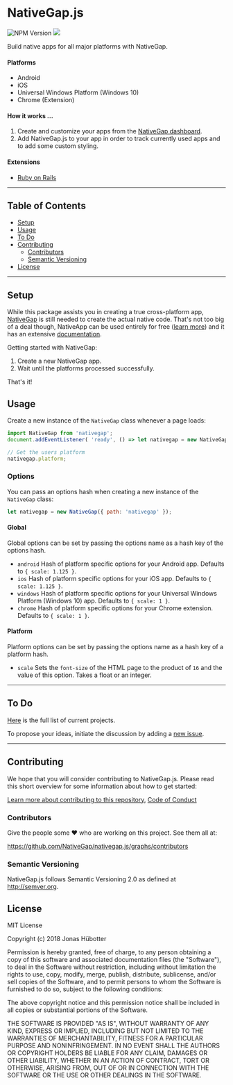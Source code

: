 # NativeGap.js

![NPM Version](https://img.shields.io/npm/v/nativegap.svg)
<img src="https://travis-ci.org/NativeGap/nativegap.js.svg?branch=master" />

Build native apps for all major platforms with NativeGap.

#### Platforms

* Android
* iOS
* Universal Windows Platform (Windows 10)
* Chrome (Extension)

#### How it works ...

1. Create and customize your apps from the [NativeGap dashboard](https://nativegap.com).
2. Add NativeGap.js to your app in order to track currently used apps and to add some custom styling.

#### Extensions

* [Ruby on Rails](https://github.com/jonhue/nativegap-rails)

---

## Table of Contents

* [Setup](#setup)
* [Usage](#usage)
* [To Do](#to-do)
* [Contributing](#contributing)
    * [Contributors](#contributors)
    * [Semantic Versioning](#semantic-versioning)
* [License](#license)

---

## Setup

While this package assists you in creating a true cross-platform app, [NativeGap](https://nativegap.com) is still needed to create the actual native code. That's not too big of a deal though, NativeApp can be used entirely for free ([learn more](https://nativegap.com/pricing)) and it has an extensive [documentation](https://nativegap.com/guide).

Getting started with NativeGap:

1. Create a new NativeGap app.
2. Wait until the platforms processed successfully.

That's it!

## Usage

Create a new instance of the `NativeGap` class whenever a page loads:

```javascript
import NativeGap from 'nativegap';
document.addEventListener( 'ready', () => let nativegap = new NativeGap );

// Get the users platform
nativegap.platform;
```

### Options

You can pass an options hash when creating a new instance of the `NativeGap` class:

```javascript
let nativegap = new NativeGap({ path: 'nativegap' });
```

#### Global

Global options can be set by passing the options name as a hash key of the options hash.

* `android` Hash of platform specific options for your Android app. Defaults to `{ scale: 1.125 }`.
* `ios` Hash of platform specific options for your iOS app. Defaults to `{ scale: 1.125 }`.
* `windows` Hash of platform specific options for your Universal Windows Platform (Windows 10) app. Defaults to `{ scale: 1 }`.
* `chrome` Hash of platform specific options for your Chrome extension. Defaults to `{ scale: 1 }`.

#### Platform

Platform options can be set by passing the options name as a hash key of a platform hash.

* `scale` Sets the `font-size` of the HTML page to the product of `16` and the value of this option. Takes a float or an integer.

---

## To Do

[Here](https://github.com/NativeGap/nativegap.js/projects/1) is the full list of current projects.

To propose your ideas, initiate the discussion by adding a [new issue](https://github.com/NativeGap/nativegap.js/issues/new).

---

## Contributing

We hope that you will consider contributing to NativeGap.js. Please read this short overview for some information about how to get started:

[Learn more about contributing to this repository](CONTRIBUTING.md), [Code of Conduct](CODE_OF_CONDUCT.md)

### Contributors

Give the people some :heart: who are working on this project. See them all at:

https://github.com/NativeGap/nativegap.js/graphs/contributors

### Semantic Versioning

NativeGap.js follows Semantic Versioning 2.0 as defined at http://semver.org.

## License

MIT License

Copyright (c) 2018 Jonas Hübotter

Permission is hereby granted, free of charge, to any person obtaining a copy
of this software and associated documentation files (the "Software"), to deal
in the Software without restriction, including without limitation the rights
to use, copy, modify, merge, publish, distribute, sublicense, and/or sell
copies of the Software, and to permit persons to whom the Software is
furnished to do so, subject to the following conditions:

The above copyright notice and this permission notice shall be included in all
copies or substantial portions of the Software.

THE SOFTWARE IS PROVIDED "AS IS", WITHOUT WARRANTY OF ANY KIND, EXPRESS OR
IMPLIED, INCLUDING BUT NOT LIMITED TO THE WARRANTIES OF MERCHANTABILITY,
FITNESS FOR A PARTICULAR PURPOSE AND NONINFRINGEMENT. IN NO EVENT SHALL THE
AUTHORS OR COPYRIGHT HOLDERS BE LIABLE FOR ANY CLAIM, DAMAGES OR OTHER
LIABILITY, WHETHER IN AN ACTION OF CONTRACT, TORT OR OTHERWISE, ARISING FROM,
OUT OF OR IN CONNECTION WITH THE SOFTWARE OR THE USE OR OTHER DEALINGS IN THE
SOFTWARE.
